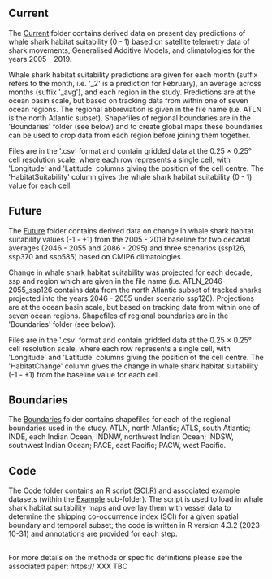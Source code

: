 ## Current

The [Current](/Current) folder contains derived data on present day predictions of whale shark habitat suitability (0 - 1) based on satellite telemetry data of shark movements, Generalised Additive Models, and climatologies for the years 2005 - 2019.
 
Whale shark habitat suitability predictions are given for each month (suffix refers to the month, i.e. '_2' is a prediction for February), an average across months (suffix '_avg'), and each region in the study. Predictions are at the ocean basin scale, but based on tracking data from within one of seven ocean regions. The regional abbreviation is given in the file name (i.e. ATLN is the north Atlantic subset). Shapefiles of regional boundaries are in the 'Boundaries' folder (see below) and to create global maps these boundaries can be used to crop data from each region before joining them together. 

Files are in the '.csv' format and contain gridded data at the 0.25 × 0.25° cell resolution scale, where each row represents a single cell, with 'Longitude' and 'Latitude' columns giving the position of the cell centre. The 'HabitatSuitability' column gives the whale shark habitat suitability (0 - 1) value for each cell. 

## Future

The [Future](/Future) folder contains derived data on change in whale shark habitat suitability values (-1 - +1) from the 2005 - 2019 baseline for two decadal averages (2046 - 2055 and 2086 - 2095) and three scenarios (ssp126, ssp370 and ssp585) based on CMIP6 climatologies. 

Change in whale shark habitat suitability was projected for each decade, ssp and region which are given in the file name (i.e. ATLN_2046-2055_ssp126 contains data from the north Atlantic subset of tracked sharks projected into the years 2046 - 2055 under scenario ssp126). Projections are at the ocean basin scale, but based on tracking data from within one of seven ocean regions. Shapefiles of regional boundaries are in the 'Boundaries' folder (see below). 

Files are in the '.csv' format and contain gridded data at the 0.25 × 0.25° cell resolution scale, where each row represents a single cell, with 'Longitude' and 'Latitude' columns giving the position of the cell centre. The 'HabitatChange' column gives the change in whale shark habitat suitability (-1 - +1) from the baseline value for each cell. 

## Boundaries

The [Boundaries](/Boundaries) folder contains shapefiles for each of the regional boundaries used in the study. ATLN, north Atlantic; ATLS, south Atlantic; INDE, each Indian Ocean; INDNW, northwest Indian Ocean; INDSW, southwest Indian Ocean; PACE, east Pacific; PACW, west Pacific. 

## Code

The [Code](/Code) folder contains an R script ([SCI.R](Code/SCI.R)) and associated example datasets (within the [Example](/Code/Example) sub-folder). The script is used to load in whale shark habitat suitability maps and overlay them with vessel data to determine the shipping co-occurrence index (SCI) for a given spatial boundary and temporal subset; the code is written in R version 4.3.2 (2023-10-31) and annotations are provided for each step.

##

For more details on the methods or specific definitions please see the associated paper: https:// XXX TBC
